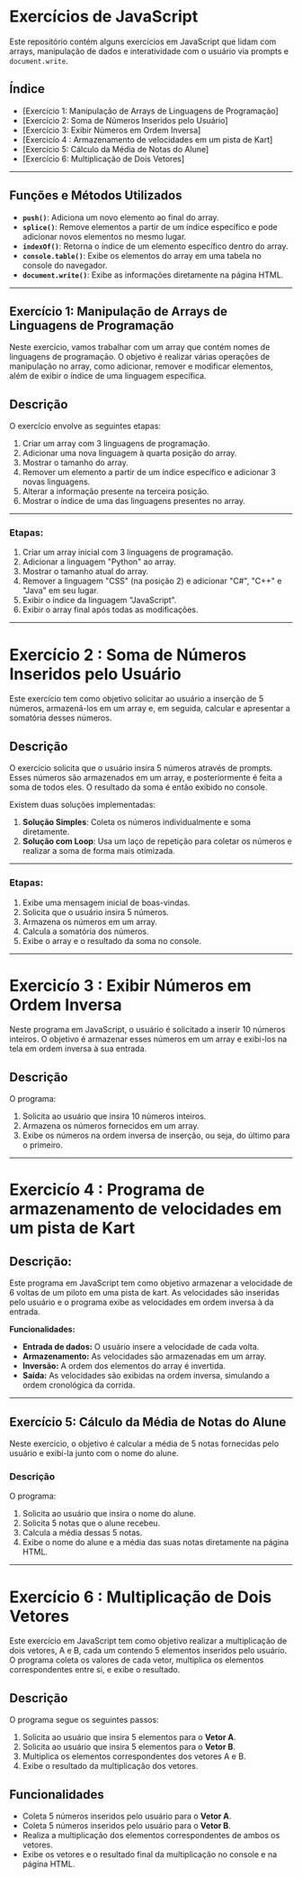 # Exercícios de JavaScript

Este repositório contém alguns exercícios em JavaScript que lidam com arrays, manipulação de dados e interatividade com o usuário via prompts e `document.write`.

## Índice
- [Exercício 1: Manipulação de Arrays de Linguagens de Programação]
- [Exercício 2: Soma de Números Inseridos pelo Usuário]
- [Exercício 3: Exibir Números em Ordem Inversa]
- [Exercicío 4 : Armazenamento de velocidades em um pista de Kart]
- [Exercício 5: Cálculo da Média de Notas do Alune] 
- [Exercício 6: Multiplicação de Dois Vetores]

---
## Funções e Métodos Utilizados

- **`push()`**: Adiciona um novo elemento ao final do array.
- **`splice()`**: Remove elementos a partir de um índice específico e pode adicionar novos elementos no mesmo lugar.
- **`indexOf()`**: Retorna o índice de um elemento específico dentro do array.
- **`console.table()`**: Exibe os elementos do array em uma tabela no console do navegador.
- **`document.write()`**: Exibe as informações diretamente na página HTML.

---

## Exercício 1: Manipulação de Arrays de Linguagens de Programação

Neste exercício, vamos trabalhar com um array que contém nomes de linguagens de programação. O objetivo é realizar várias operações de manipulação no array, como adicionar, remover e modificar elementos, além de exibir o índice de uma linguagem específica.

## Descrição

O exercício envolve as seguintes etapas:
1. Criar um array com 3 linguagens de programação.
2. Adicionar uma nova linguagem à quarta posição do array.
3. Mostrar o tamanho do array.
4. Remover um elemento a partir de um índice específico e adicionar 3 novas linguagens.
5. Alterar a informação presente na terceira posição.
6. Mostrar o índice de uma das linguagens presentes no array.

---

### Etapas:

1. Criar um array inicial com 3 linguagens de programação.
2. Adicionar a linguagem "Python" ao array.
3. Mostrar o tamanho atual do array.
4. Remover a linguagem "CSS" (na posição 2) e adicionar "C#", "C++" e "Java" em seu lugar.
5. Exibir o índice da linguagem "JavaScript".
6. Exibir o array final após todas as modificações.

----
# Exercício 2 : Soma de Números Inseridos pelo Usuário

Este exercício tem como objetivo solicitar ao usuário a inserção de 5 números, armazená-los em um array e, em seguida, calcular e apresentar a somatória desses números.

## Descrição

O exercício solicita que o usuário insira 5 números através de prompts. Esses números são armazenados em um array, e posteriormente é feita a soma de todos eles. O resultado da soma é então exibido no console.

Existem duas soluções implementadas:
1. **Solução Simples**: Coleta os números individualmente e soma diretamente.
2. **Solução com Loop**: Usa um laço de repetição para coletar os números e realizar a soma de forma mais otimizada.

-------
### Etapas:

1. Exibe uma mensagem inicial de boas-vindas.
2. Solicita que o usuário insira 5 números.
3. Armazena os números em um array.
4. Calcula a somatória dos números.
5. Exibe o array e o resultado da soma no console.
   
-------
# Exercicío 3 : Exibir Números em Ordem Inversa


Neste programa em JavaScript, o usuário é solicitado a inserir 10 números inteiros. O objetivo é armazenar esses números em um array e exibi-los na tela em ordem inversa à sua entrada.

## Descrição

O programa:
1. Solicita ao usuário que insira 10 números inteiros.
2. Armazena os números fornecidos em um array.
3. Exibe os números na ordem inversa de inserção, ou seja, do último para o primeiro.

---

# Exercicío 4 : Programa de armazenamento de velocidades em um pista de Kart

## Descrição:

Este programa em JavaScript tem como objetivo armazenar a velocidade de 6 voltas de um piloto em uma pista de kart. 
As velocidades são inseridas pelo usuário e o programa exibe as velocidades em ordem inversa à da entrada.

**Funcionalidades:**

* **Entrada de dados:** O usuário insere a velocidade de cada volta.
* **Armazenamento:** As velocidades são armazenadas em um array.
* **Inversão:** A ordem dos elementos do array é invertida.
* **Saída:** As velocidades são exibidas na ordem inversa, simulando a ordem cronológica da corrida.

---
## Exercício 5: Cálculo da Média de Notas do Alune

Neste exercício, o objetivo é calcular a média de 5 notas fornecidas pelo usuário e exibi-la junto com o nome do alune.

### Descrição

O programa:
1. Solicita ao usuário que insira o nome do alune.
2. Solicita 5 notas que o alune recebeu.
3. Calcula a média dessas 5 notas.
4. Exibe o nome do alune e a média das suas notas diretamente na página HTML.

---

# Exercício 6 : Multiplicação de Dois Vetores

Este exercício em JavaScript tem como objetivo realizar a multiplicação de dois vetores, A e B, cada um contendo 5 elementos inseridos pelo usuário. O programa coleta os valores de cada vetor, multiplica os elementos correspondentes entre si, e exibe o resultado.

## Descrição

O programa segue os seguintes passos:

1. Solicita ao usuário que insira 5 elementos para o **Vetor A**.
2. Solicita ao usuário que insira 5 elementos para o **Vetor B**.
3. Multiplica os elementos correspondentes dos vetores A e B.
4. Exibe o resultado da multiplicação dos vetores.

## Funcionalidades

- Coleta 5 números inseridos pelo usuário para o **Vetor A**.
- Coleta 5 números inseridos pelo usuário para o **Vetor B**.
- Realiza a multiplicação dos elementos correspondentes de ambos os vetores.
- Exibe os vetores e o resultado final da multiplicação no console e na página HTML.
